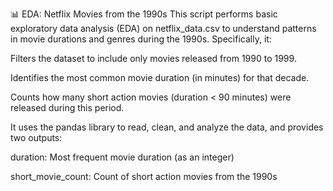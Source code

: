 📊 EDA: Netflix Movies from the 1990s
This script performs basic exploratory data analysis (EDA) on netflix_data.csv to understand patterns in movie durations and genres during the 1990s. Specifically, it:

Filters the dataset to include only movies released from 1990 to 1999.

Identifies the most common movie duration (in minutes) for that decade.

Counts how many short action movies (duration < 90 minutes) were released during this period.

It uses the pandas library to read, clean, and analyze the data, and provides two outputs:

duration: Most frequent movie duration (as an integer)

short_movie_count: Count of short action movies from the 1990s
